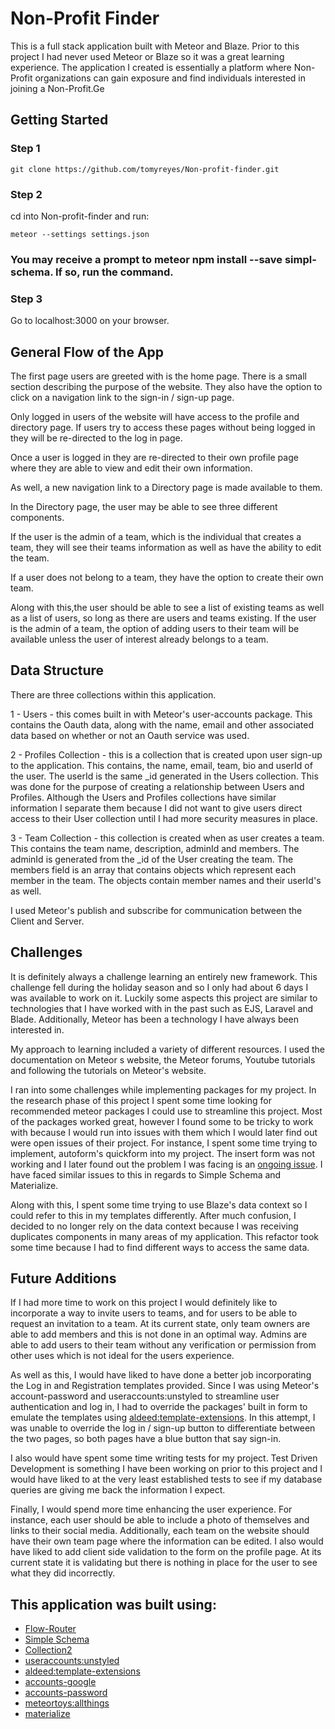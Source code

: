 # Non-Profit Finder

This is a full stack application built with Meteor and Blaze. Prior to this project I had never used Meteor or Blaze so it was a great learning experience.
The application I created is essentially a platform where Non-Profit organizations can gain exposure and find individuals interested in joining a Non-Profit.Ge

## Getting Started

### Step 1

```
git clone https://github.com/tomyreyes/Non-profit-finder.git
```

### Step 2

cd into Non-profit-finder and run:

```
meteor --settings settings.json
```

### You may receive a prompt to meteor npm install --save simpl-schema. If so, run the command.

### Step 3

Go to localhost:3000 on your browser.

## General Flow of the App

The first page users are greeted with is the home page. There is a small section describing the purpose of the website.
They also have the option to click on a navigation link to the sign-in / sign-up page.

Only logged in users of the website will have access to the profile and directory page. If users try to access these pages without being logged in they will be re-directed to the log in page.

Once a user is logged in they are re-directed to their own profile page where they are able to view and edit their own information.

As well, a new navigation link to a Directory page is made available to them.

In the Directory page, the user may be able to see three different components.

If the user is the admin of a team, which is the individual that creates a team, they will see their teams information as well as have the ability to edit the team.

If a user does not belong to a team, they have the option to create their own team.

Along with this,the user should be able to see a list of existing teams as well as a list of users, so long as there are users and teams existing.
If the user is the admin of a team, the option of adding users to their team will be available unless the user of interest already belongs to a team.

## Data Structure

There are three collections within this application.

1 - Users - this comes built in with Meteor's user-accounts package. This contains the Oauth data, along with the name, email and other associated data based on whether or not an Oauth service was used.

2 - Profiles Collection - this is a collection that is created upon user sign-up to the application. This contains, the name, email, team, bio and userId of the user. The userId is the same \_id generated in the Users collection. This was done for the purpose of creating a relationship between Users and Profiles. Although the Users and Profiles collections have similar information I separate them because I did not want to give users direct access to their User collection until I had more security measures in place.

3 - Team Collection - this collection is created when as user creates a team. This contains the team name, description, adminId and members. The adminId is generated from the \_id of the User creating the team. The members field is an array that contains objects which represent each member in the team. The objects contain member names and their userId's as well.

I used Meteor's publish and subscribe for communication between the Client and Server.

## Challenges

It is definitely always a challenge learning an entirely new framework. This challenge fell during the holiday season and so I only had about 6 days I was available to work on it. Luckily some aspects this project are similar to technologies that I have worked with in the past such as EJS, Laravel and Blade. Additionally, Meteor has been a technology I have always been interested in.

My approach to learning included a variety of different resources. I used the documentation on Meteor
s website, the Meteor forums, Youtube tutorials and following the tutorials on Meteor's website.

I ran into some challenges while implementing packages for my project. In the research phase of this project I spent some time looking for recommended meteor packages I could use to streamline this project. Most of the packages worked great, however I found some to be tricky to work with because I would run into issues with them which I would later find out were open issues of their project. For instance, I spent some time trying to implement, autoform's quickform into my project. The insert form was not working and I later found out the problem I was facing is an [ongoing issue](https://github.com/aldeed/meteor-autoform/issues/1575). I have faced similar issues to this in regards to Simple Schema and Materialize.

Along with this, I spent some time trying to use Blaze's data context so I could refer to this in my templates differently. After much confusion, I decided to no longer rely on the data context because I was receiving duplicates components in many areas of my application. This refactor took some time because I had to find different ways to access the same data.

## Future Additions

If I had more time to work on this project I would definitely like to incorporate a way to invite users to teams, and for users to be able to request an invitation to a team. At its current state, only team owners are able to add members and this is not done in an optimal way. Admins are able to add users to their team without any verification or permission from other uses which is not ideal for the users experience.

As well as this, I would have liked to have done a better job incorporating the Log in and Registration templates provided. Since I was using Meteor's account-password and useraccounts:unstyled to streamline user authentication and log in, I had to override the packages' built in form to emulate the templates using [aldeed:template-extensions](https://github.com/aldeed/meteor-template-extension). In this attempt, I was unable to override the log in / sign-up button to differentiate between the two pages, so both pages have a blue button that say sign-in.

I also would have spent some time writing tests for my project. Test Driven Development is something I have been working on prior to this project and I would have liked to at the very least established tests to see if my database queries are giving me back the information I expect.

Finally, I would spend more time enhancing the user experience. For instance, each user should be able to include a photo of themselves and links to their social media. Additionally, each team on the website should have their own team page where the information can be edited. I also would have liked to add client side validation to the form on the profile page. At its current state it is validating but there is nothing in place for the user to see what they did incorrectly.

## This application was built using:

- [Flow-Router](https://github.com/kadirahq/flow-router)
- [Simple Schema](https://github.com/aldeed/meteor-simple-schema)
- [Collection2](https://github.com/aldeed/meteor-collection2)
- [useraccounts:unstyled](https://github.com/meteor-useraccounts)
- [aldeed:template-extensions](https://github.com/aldeed/meteor-template-extension)
- [accounts-google](https://atmospherejs.com/?__hstc=256467284.285ffca5db5c8fe7d2184ad5d232985b.1446841870646.1446841870646.1446841870646.1&__hssc=256467284.1.1446841870646&__hsfp=3827431520)
- [accounts-password](https://atmospherejs.com/meteor/accounts-password)
- [meteortoys:allthings](https://github.com/MeteorToys/meteor-devtools)
- [materialize](https://materializecss.com/)
